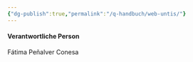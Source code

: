 ```yaml
---
{"dg-publish":true,"permalink":"/q-handbuch/web-untis/"}
---
```


#### Verantwortliche Person
Fátima Peñalver Conesa